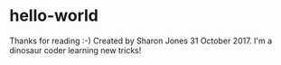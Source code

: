 # hello-world
Thanks for reading :-)
Created by Sharon Jones 31 October 2017.
I'm a dinosaur coder learning new tricks!
